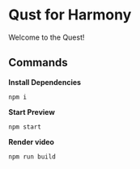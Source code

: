 # Qust for Harmony

Welcome to the Quest!

## Commands

**Install Dependencies**

```console
npm i
```

**Start Preview**

```console
npm start
```

**Render video**

```console
npm run build
```
